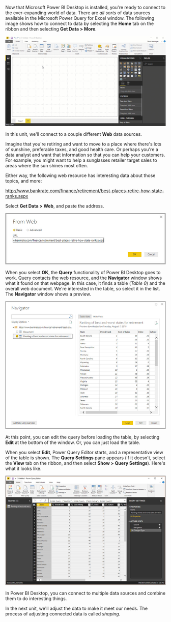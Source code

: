 Now that Microsoft Power BI Desktop is installed, you're ready to connect to the ever-expanding world of data. There are *all sorts* of data sources available in the Microsoft Power Query for Excel window. The following image shows how to connect to data by selecting the **Home** tab on the ribbon and then selecting **Get Data \> More**.

![Get data](../media/TC-DesktopIntro.gif)

In this unit, we'll connect to a couple different **Web** data sources.

Imagine that you're retiring and want to move to a place where there's lots of sunshine, preferable taxes, and good health care. Or perhaps you're a data analyst and want that information so that you can help your customers. For example, you might want to help a sunglasses retailer target sales to areas where the sun shines most often.

Either way, the following web resource has interesting data about those topics, and more:

<http://www.bankrate.com/finance/retirement/best-places-retire-how-state-ranks.aspx>

Select **Get Data \> Web**, and paste the address.

![Connect to web data](../media/pbid-getdata_01.jpg)

When you select **OK**, the **Query** functionality of Power BI Desktop goes to work. Query contacts the web resource, and the **Navigator** window shows what it found on that webpage. In this case, it finds a table (*Table 0*) and the overall web document. We're interested in the table, so select it in the list. The **Navigator** window shows a preview.

![The Navigator window](../media/pbid-getdata_02.jpg)

At this point, you can edit the query before loading the table, by selecting **Edit** at the bottom of the window. Or, you can just load the table.

When you select **Edit**, Power Query Editor starts, and a representative view of the table is shown. The **Query Settings** pane appears (if it doesn't, select the **View** tab on the ribbon, and then select **Show \> Query Settings**). Here's what it looks like.

![Power Query Editor window](../media/pbid-getdata_03.jpg)

In Power BI Desktop, you can connect to multiple data sources and combine them to do interesting things. 

In the next unit, we'll adjust the data to make it meet our needs. The process of adjusting connected data is called *shaping*.